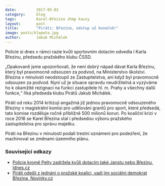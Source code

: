 ```yaml
---
date:         2017-05-03
category:     blog
tags:         Karel-Březina zhmp kauzy
layout:       post
title:        "Piráti: Březino, odstup už konečně!" 
image: posts/klepeta.jpg
author:       Jakub Michálek
---
```


Policie si dnes v rámci razie kvůli sportovním dotacím odvedla i Karla Březinu, předsedu pražského klubu ČSSD. 

„Opakovaně jsme upozorňovali, že není dobrý nápad dávat Karla Březinu, který byl pravomocně odsouzen za podvod, na Ministerstvo školství. Březina v minulosti neodstoupil ze Zastupitelstva, ani když byl pravomocně odsouzen za podvod. Nyní už je situace opravdu neudržitelná a vyzýváme ho k okamžité rezignaci na funkci zastupitele hl. m. Prahy a všechny další funkce,“ říká předseda klubu Pirátů Jakub Michálek. 

Piráti od roku 2014 kritizují angažmá již jednou pravomocně odsouzeného Březiny v magistrátní komisi pro udělování grantů pro sport, které předsedá, tato komise rozděluje ročně přibližně 500 milionů korun. Po koaliční krizi v roce 2016 se Karel Březina stal i předsedou výboru pražského zastupitelstva pro správu majetku. 

Piráti na Březinu v minulosti podali trestní oznámení pro podezření, že machinoval se změnami územního plánu. 

### Související odkazy

* [Policie kromě Pelty zadržela kvůli dotacím také Janstu nebo Březinu, Idnes.cz](http://zpravy.idnes.cz/policie-fotbalove-asociace-ceske-republiky-ministerstvo-skolstvi-miroslav-pelta-miroslav-jansta-iof-/domaci.aspx?c=A170503_124845_domaci_fer)
* [Piráti odešli z jednání o pražské koalici, vadí jim sociální demokrat Březina, Novinky.cz](https://www.novinky.cz/domaci/392268-pirati-odesli-z-jednani-o-prazske-koalici-vadi-jim-socialni-demokrat-brezina.html)

